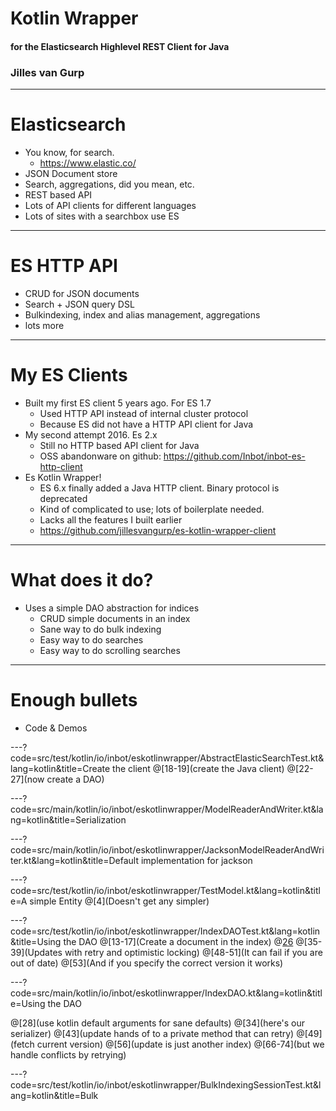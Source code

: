 # Kotlin Wrapper
#### for the Elasticsearch Highlevel REST Client for Java
### Jilles van Gurp

---
# Elasticsearch

- You know, for search.
  - https://www.elastic.co/
- JSON Document store
- Search, aggregations, did you mean, etc.
- REST based API
- Lots of API clients for different languages
- Lots of sites with a searchbox use ES

---
# ES HTTP API

- CRUD for JSON documents
- Search + JSON query DSL
- Bulkindexing, index and alias management, aggregations
- lots more

---
# My ES Clients
- Built my first ES client 5 years ago. For ES 1.7
  - Used HTTP API instead of internal cluster protocol
  - Because ES did not have a HTTP API client for Java
- My second attempt 2016. Es 2.x
  - Still no HTTP based API client for Java
  - OSS abandonware on github: https://github.com/Inbot/inbot-es-http-client
- Es Kotlin Wrapper!
  - ES 6.x finally added a Java HTTP client. Binary protocol is deprecated
  - Kind of complicated to use; lots of boilerplate needed.
  - Lacks all the features I built earlier
  - https://github.com/jillesvangurp/es-kotlin-wrapper-client

---
# What does it do?

- Uses a simple DAO abstraction for indices
  - CRUD simple documents in an index
  - Sane way to do bulk indexing
  - Easy way to do searches
  - Easy way to do scrolling searches

---
# Enough bullets
- Code & Demos

---?code=src/test/kotlin/io/inbot/eskotlinwrapper/AbstractElasticSearchTest.kt&lang=kotlin&title=Create the client
@[18-19](create the Java client)
@[22-27](now create a DAO)

---?code=src/main/kotlin/io/inbot/eskotlinwrapper/ModelReaderAndWriter.kt&lang=kotlin&title=Serialization

---?code=src/main/kotlin/io/inbot/eskotlinwrapper/JacksonModelReaderAndWriter.kt&lang=kotlin&title=Default implementation for jackson

---?code=src/test/kotlin/io/inbot/eskotlinwrapper/TestModel.kt&lang=kotlin&title=A simple Entity
@[4](Doesn't get any simpler)

---?code=src/test/kotlin/io/inbot/eskotlinwrapper/IndexDAOTest.kt&lang=kotlin&title=Using the DAO
@[13-17](Create a document in the index)
@[26](Updates)
@[35-39](Updates with retry and optimistic locking)
@[48-51](It can fail if you are out of date)
@[53](And if you specify the correct version it works)

---?code=src/main/kotlin/io/inbot/eskotlinwrapper/IndexDAO.kt&lang=kotlin&title=Using the DAO

@[28](use kotlin default arguments for sane defaults)
@[34](here's our serializer)
@[43](update hands of to a private method that can retry)
@[49](fetch current version)
@[56](update is just another index)
@[66-74](but we handle conflicts by retrying)


---?code=src/test/kotlin/io/inbot/eskotlinwrapper/BulkIndexingSessionTest.kt&lang=kotlin&title=Bulk

